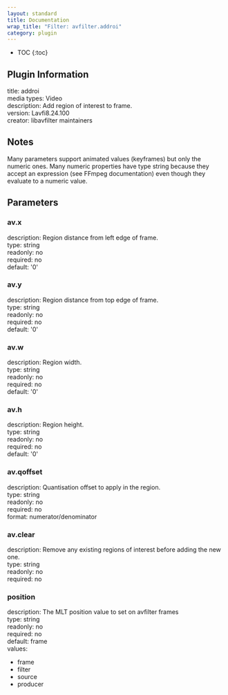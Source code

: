```yaml
---
layout: standard
title: Documentation
wrap_title: "Filter: avfilter.addroi"
category: plugin
---
```

* TOC
{:toc}

## Plugin Information

title: addroi  
media types:
Video  
description: Add region of interest to frame.  
version: Lavfi8.24.100  
creator: libavfilter maintainers  

## Notes

Many parameters support animated values (keyframes) but only the numeric ones. Many numeric properties have type string because they accept an expression (see FFmpeg documentation) even though they evaluate to a numeric value.

## Parameters

### av.x

  
description:
Region distance from left edge of frame.  
type: string  
readonly: no  
required: no  
default: '0'  

### av.y

  
description:
Region distance from top edge of frame.  
type: string  
readonly: no  
required: no  
default: '0'  

### av.w

  
description:
Region width.  
type: string  
readonly: no  
required: no  
default: '0'  

### av.h

  
description:
Region height.  
type: string  
readonly: no  
required: no  
default: '0'  

### av.qoffset

  
description:
Quantisation offset to apply in the region.  
type: string  
readonly: no  
required: no  
format: numerator/denominator  

### av.clear

  
description:
Remove any existing regions of interest before adding the new one.  
type: string  
readonly: no  
required: no  

### position

  
description:
The MLT position value to set on avfilter frames  
type: string  
readonly: no  
required: no  
default: frame  
values:  

* frame
* filter
* source
* producer


